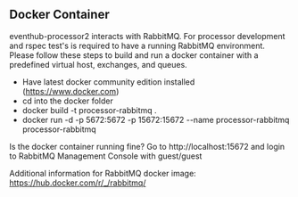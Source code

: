 ## Docker Container

eventhub-processor2 interacts with RabbitMQ. For processor development and rspec test's is required to have a running RabbitMQ environment.
Please follow these steps to build and run a docker container with a predefined virtual host, exchanges, and queues.

* Have latest docker community edition installed (https://www.docker.com)
* cd into the docker folder
* docker build -t processor-rabbitmq .
* docker run -d -p 5672:5672 -p 15672:15672 --name processor-rabbitmq processor-rabbitmq

Is the docker container running fine?
Go to http://localhost:15672 and login to RabbitMQ Management Console with guest/guest

Additional information for RabbitMQ docker image: https://hub.docker.com/r/_/rabbitmq/
